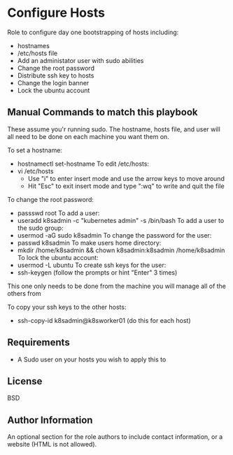 Configure Hosts
=========
Role to configure day one bootstrapping of hosts including:

- hostnames
- /etc/hosts file
- Add an administator user with sudo abilities
- Change the root password
- Distribute ssh key to hosts
- Change the login banner
- Lock the ubuntu account

Manual Commands to match this playbook
-------------
These assume you'r running sudo. The hostname, hosts file, and user will all need to be done on each machine you want them on. 

To set a hostname: 
- hostnamectl set-hostname
To edit /etc/hosts: 
- vi /etc/hosts
  * Use "i" to enter insert mode and use the arrow keys to move around
  * Hit "Esc" to exit insert mode and type ":wq" to write and quit the file

To change the root password: 
- passswd root
To add a user: 
- useradd k8sadmin -c "kubernetes admin" -s /bin/bash
To add a user to the sudo group:
- usermod -aG sudo k8sadmin
To change the password for the user:
- passwd k8sadmin
To make users home directory:
- mkdir /home/k8sadmin && chown k8sadmin:k8sadmin /home/k8sadmin
To lock the ubuntu account:
- usermod -L ubuntu
To create ssh keys for the user:
- ssh-keygen (follow the prompts or hint "Enter" 3 times)

This one only needs to be done from the machine you will manage all of the others from

To copy your ssh keys to the other hosts:
- ssh-copy-id k8sadmin@k8sworker01 (do this for each host)


Requirements
------------

- A Sudo user on your hosts you wish to apply this to


License
-------

BSD

Author Information
------------------

An optional section for the role authors to include contact information, or a website (HTML is not allowed).
